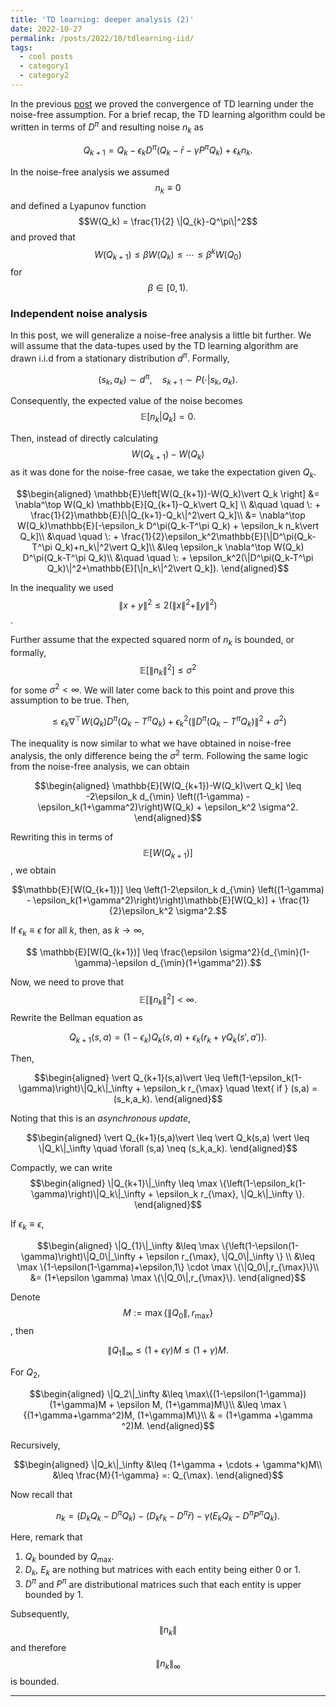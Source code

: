 ```yaml
---
title: 'TD learning: deeper analysis (2)'
date: 2022-10-27
permalink: /posts/2022/10/tdlearning-iid/
tags:
  - cool posts
  - category1
  - category2
---
```


In the previous [post](https://mnjnsng.github.io/posts/2022/10/tdlearning-noisefree/) we proved the convergence of TD learning under the noise-free assumption. For a brief recap, the TD learning algorithm could be written in terms of $D^\pi$ and resulting noise $n_k$ as

$$ Q_{k+1} = Q_k -\epsilon_k D^\pi(Q_k-\bar{r}-\gamma P^\pi Q_k) + \epsilon_k n_k.$$

In the noise-free analysis we assumed $$n_k\equiv 0$$ and defined a Lyapunov function $$W(Q_k) = \frac{1}{2} \|Q_{k}-Q^\pi\|^2$$ and proved that $$W(Q_{k+1})\leq \beta W(Q_k) \leq \cdots \leq \beta^k W(Q_0)$$ for $$\beta \in [0,1).$$

### Independent noise analysis

In this post, we will generalize a noise-free analysis a little bit further. We will assume that the data-tupes used by the TD learning algorithm are drawn i.i.d from a stationary distribution $d^\pi$. Formally,

$$(s_k,a_k)\sim d^\pi, \quad s_{k+1}\sim P(\cdot \vert s_k,a_k).$$

Consequently, the expected value of the noise becomes $$\mathbb{E}[n_k\vert Q_k] = 0.$$

Then, instead of directly calculating $$W(Q_{k+1})-W(Q_{k})$$ as it was done for the noise-free casae, we take the expectation given $Q_k$.

$$\begin{aligned}
\mathbb{E}\left[W(Q_{k+1})-W(Q_k)\vert Q_k \right] &= \nabla^\top W(Q_k) \mathbb{E}[Q_{k+1}-Q_k\vert Q_k] \\
&\quad \quad \: + \frac{1}{2}\mathbb{E}[\|Q_{k+1}-Q_k\|^2\vert Q_k]\\
&= \nabla^\top W(Q_k)\mathbb{E}[-\epsilon_k D^\pi(Q_k-T^\pi Q_k) + \epsilon_k n_k\vert Q_k]\\
&\quad \quad \: + \frac{1}{2}\epsilon_k^2\mathbb{E}[\|D^\pi(Q_k-T^\pi Q_k)+n_k\|^2\vert Q_k]\\
&\leq \epsilon_k \nabla^\top W(Q_k) D^\pi(Q_k-T^\pi Q_k)\\
&\quad \quad \: + \epsilon_k^2(\|D^\pi(Q_k-T^\pi Q_k)\|^2+\mathbb{E}[\|n_k\|^2\vert Q_k]).
\end{aligned}$$

In the inequality we used $$\| x+y \|^2 \leq 2( \| x \|^2+ \|y\|^2)$$.

Further assume that the expected squared norm of $n_k$ is bounded, or formally, $$\mathbb{E}[\|n_k\|^2] \leq \sigma^2$$ for some $\sigma^2 < \infty$. We will later come back to this point and prove this assumption to be true. Then,

$$\leq \epsilon_k \nabla^\top W(Q_k) D^\pi(Q_k-T^\pi Q_k) + \epsilon_k^2(\|D^\pi(Q_k-T^\pi Q_k)\|^2+\sigma^2) $$

The inequality is now similar to what we have obtained in noise-free analysis, the only difference being the $\sigma^2$ term. Following the same logic from the noise-free analysis, we can obtain

$$\begin{aligned}
\mathbb{E}[W(Q_{k+1})-W(Q_k)\vert Q_k] \leq -2\epsilon_k d_{\min} \left((1-\gamma) - \epsilon_k(1+\gamma^2)\right)W(Q_k) + \epsilon_k^2 \sigma^2.
\end{aligned}$$

Rewriting this in terms of $$\mathbb{E}[W(Q_{k+1})]$$, we obtain

$$\mathbb{E}[W(Q_{k+1})] \leq \left(1-2\epsilon_k d_{\min} \left((1-\gamma) - \epsilon_k(1+\gamma^2)\right)\right)\mathbb{E}[W(Q_k)] + \frac{1}{2}\epsilon_k^2 \sigma^2.$$

If $\epsilon_k \equiv \epsilon$ for all $k$, then, as $k\rightarrow \infty$,

$$ \mathbb{E}[W(Q_{k+1})] \leq \frac{\epsilon \sigma^2}{d_{\min}(1-\gamma)-\epsilon d_{\min}(1+\gamma^2)}.$$

Now, we need to prove that $$\mathbb{E}[\|n_k\|^2] < \infty.$$ Rewrite the Bellman equation as

$$ Q_{k+1}(s,a) = (1-\epsilon_k) Q_k(s,a) +\epsilon_k (r_k + \gamma Q_k(s',a')).$$

Then,

$$\begin{aligned}
\vert Q_{k+1}(s,a)\vert \leq \left(1-\epsilon_k(1-\gamma)\right)\|Q_k\|_\infty + \epsilon_k r_{\max} \quad \text{ if } (s,a) = (s_k,a_k).
\end{aligned}$$

Noting that this is an *asynchronous update*,

$$\begin{aligned}
\vert Q_{k+1}(s,a)\vert \leq \vert Q_k(s,a) \vert \leq \|Q_k\|_\infty \quad \forall (s,a) \neq (s_k,a_k).
\end{aligned}$$

Compactly, we can write
$$\begin{aligned}
\|Q_{k+1}\|_\infty \leq \max \{\left(1-\epsilon_k(1-\gamma)\right)\|Q_k\|_\infty + \epsilon_k r_{\max}, \|Q_k\|_\infty \}.
\end{aligned}$$

If $\epsilon_k\equiv \epsilon$,

$$\begin{aligned}
\|Q_{1}\|_\infty &\leq \max \{\left(1-\epsilon(1-\gamma)\right)\|Q_0\|_\infty + \epsilon r_{\max}, \|Q_0\|_\infty \} \\
&\leq \max \{1-\epsilon(1-\gamma)+\epsilon,1\} \cdot \max \{\|Q_0\|,r_{\max}\}\\
&= (1+\epsilon \gamma) \max \{\|Q_0\|,r_{\max}\}.
\end{aligned}$$

Denote $$M:= \max \{\|Q_0\|,r_{\max}\}$$, then

$$\|Q_{1}\|_\infty \leq (1+\epsilon \gamma)M \leq (1+\gamma) M.$$

For $Q_2,$

$$\begin{aligned}
\|Q_2\|_\infty &\leq \max\{(1-\epsilon(1-\gamma))(1+\gamma)M + \epsilon M, (1+\gamma)M\}\\
&\leq \max \{(1+\gamma+\gamma^2)M, (1+\gamma)M\}\\
& = (1+\gamma +\gamma ^2)M.
\end{aligned}$$

Recursively,

$$\begin{aligned}
\|Q_k\|_\infty &\leq (1+\gamma + \cdots + \gamma^k)M\\
&\leq \frac{M}{1-\gamma} =: Q_{\max}.
\end{aligned}$$

Now recall that

$$ n_k = (D_k Q_k-D^\pi Q_k)-(D_kr_k-D^\pi\bar{r})-\gamma(E_kQ_k-D^\pi P^\pi Q_k).$$

Here, remark that

1. $Q_k$ bounded by $Q_{\max}$.
2. $D_k$, $E_k$ are nothing but matrices with each entity being either $0$ or $1$.
3. $D^\pi$ and $P^\pi$ are distributional matrices such that each entity is upper bounded by $1$.

Subsequently, $$\|n_k\|$$  and therefore $$\|n_k\|_\infty$$ is bounded.

------
